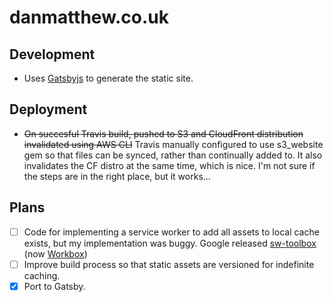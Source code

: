 # danmatthew.co.uk

## Development
- Uses [Gatsbyjs](https://www.gatsbyjs.org/) to generate the static site.

## Deployment
- ~~On succesful Travis build, pushed to S3 and CloudFront distribution invalidated using AWS CLI~~ Travis manually configured to use s3_website gem so that files can be synced, rather than continually added to. It also invalidates the CF distro at the same time, which is nice. I'm not sure if the steps are in the right place, but it works… 


## Plans
- [ ] Code for implementing a service worker to add all assets to local cache exists, but my implementation was buggy. Google released [sw-toolbox](https://github.com/GoogleChromeLabs/sw-toolbox) (now [Workbox](https://workboxjs.org/))
- [ ] Improve build process so that static assets are versioned for indefinite caching.
- [x] Port to Gatsby.
